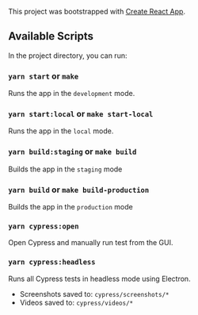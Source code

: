 This project was bootstrapped with [Create React App](https://github.com/facebook/create-react-app).

## Available Scripts

In the project directory, you can run:
### `yarn start` or `make`

Runs the app in the `development` mode.<br />
### `yarn start:local` or `make start-local`

Runs the app in the `local` mode.<br />
### `yarn build:staging` or `make build`

Builds the app in the `staging` mode <br />
### `yarn build` or `make build-production`

Builds the app in the `production` mode <br />
### `yarn cypress:open`

Open Cypress and manually run test from the GUI.

### `yarn cypress:headless`

Runs all Cypress tests in headless mode using Electron.

- Screenshots saved to: `cypress/screenshots/*`
- Videos saved to: `cypress/videos/*`
